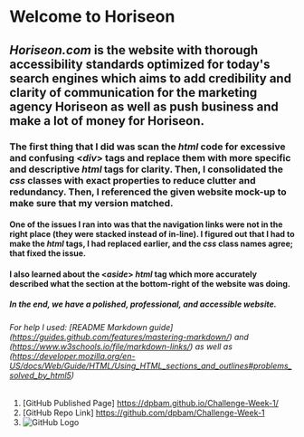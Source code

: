 # **Welcome to Horiseon**

## *Horiseon.com* is the website with thorough accessibility standards optimized for today's search engines which aims to add credibility and clarity of communication for the marketing agency **Horiseon** as well as push business and make a lot of money for **Horiseon**.

### The first thing that I did was scan the *html* code for excessive and confusing <*div*> tags and replace them with more specific and descriptive *html* tags for clarity. Then, I consolidated the *css* classes with exact properties to reduce clutter and redundancy. Then, I referenced the given website mock-up to make sure that my version matched. 

#### One of the issues I ran into was that the navigation links were not in the right place (they were stacked instead of in-line). I figured out that I had to make the *html* tags, I had replaced earlier, and the *css* class names agree; that fixed the issue. 

#### I also learned about the <*aside*> *html* tag which more accurately described what the section at the bottom-right of the website was doing.

##### In the end, we have a polished, professional, and accessible website. 

###### For help I used: [README Markdown guide] (https://guides.github.com/features/mastering-markdown/) and (https://www.w3schools.io/file/markdown-links/) as well as (https://developer.mozilla.org/en-US/docs/Web/Guide/HTML/Using_HTML_sections_and_outlines#problems_solved_by_html5)


1. [GitHub Published Page] https://dpbam.github.io/Challenge-Week-1/
2. [GitHub Repo Link] https://github.com/dpbam/Challenge-Week-1
3. ![GitHub Logo](screenshot.png) 